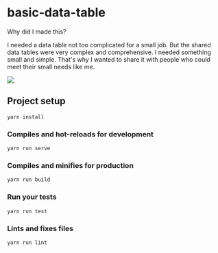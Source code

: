 # basic-data-table
Why did I made this?

I needed a data table not too complicated for a small job. But the shared data tables were very complex and comprehensive. I needed something small and simple. That's why I wanted to share it with people who could meet their small needs like me.

![](data-table.gif)


## Project setup
```
yarn install
```

### Compiles and hot-reloads for development
```
yarn run serve
```

### Compiles and minifies for production
```
yarn run build
```

### Run your tests
```
yarn run test
```

### Lints and fixes files
```
yarn run lint
```
